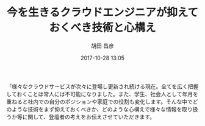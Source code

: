 ﻿---
title: 今を生きるクラウドエンジニアが抑えておくべき技術と心構え
description: "今を生きるクラウドエンジニアが抑えておくべき技術と心構え"
date: 2017-10-28 13:05
sessionlevel: 50
author: "胡田 昌彦"
category: sessions
---
「様々なクラウドサービスが次々に登場し更新され続ける現在。全てを広く把握しておくことは常人には不可能になりました。また、学生、社会人として年月を重ねると社内での自分のポジションや家庭での役割も変化します。そんな中でどのような技術をまず抑えておくべきか、どのような心構えで様々な情報を取り扱うか等に関して、登壇者の考えをお伝えさせていただきます。
